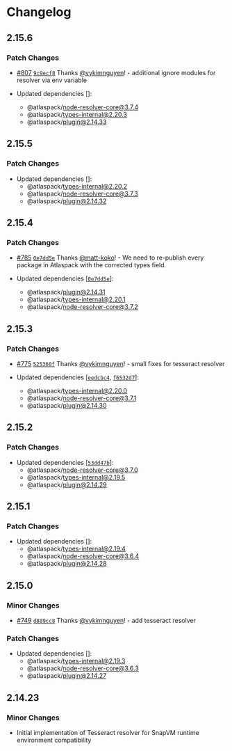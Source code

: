 # Changelog

## 2.15.6

### Patch Changes

- [#807](https://github.com/atlassian-labs/atlaspack/pull/807) [`9c9ecf8`](https://github.com/atlassian-labs/atlaspack/commit/9c9ecf87299b1d66388ec59c2bfc11a19362cd7d) Thanks [@vykimnguyen](https://github.com/vykimnguyen)! - additional ignore modules for resolver via env variable

- Updated dependencies []:
  - @atlaspack/node-resolver-core@3.7.4
  - @atlaspack/types-internal@2.20.3
  - @atlaspack/plugin@2.14.33

## 2.15.5

### Patch Changes

- Updated dependencies []:
  - @atlaspack/types-internal@2.20.2
  - @atlaspack/node-resolver-core@3.7.3
  - @atlaspack/plugin@2.14.32

## 2.15.4

### Patch Changes

- [#785](https://github.com/atlassian-labs/atlaspack/pull/785) [`0e7dd5e`](https://github.com/atlassian-labs/atlaspack/commit/0e7dd5ec6fbe05aa9e0bb5775a9d0975f206a922) Thanks [@matt-koko](https://github.com/matt-koko)! - We need to re-publish every package in Atlaspack with the corrected types field.

- Updated dependencies [[`0e7dd5e`](https://github.com/atlassian-labs/atlaspack/commit/0e7dd5ec6fbe05aa9e0bb5775a9d0975f206a922)]:
  - @atlaspack/plugin@2.14.31
  - @atlaspack/types-internal@2.20.1
  - @atlaspack/node-resolver-core@3.7.2

## 2.15.3

### Patch Changes

- [#775](https://github.com/atlassian-labs/atlaspack/pull/775) [`525360f`](https://github.com/atlassian-labs/atlaspack/commit/525360fb683b01e6d46f10d67cb6225e193e4251) Thanks [@vykimnguyen](https://github.com/vykimnguyen)! - small fixes for tesseract resolver

- Updated dependencies [[`eedcbc4`](https://github.com/atlassian-labs/atlaspack/commit/eedcbc408fc1e86a2a8e25f1a41c57146d8529e1), [`f6532d7`](https://github.com/atlassian-labs/atlaspack/commit/f6532d7a4f7f007bd4e5e36af04dd466f0b9f572)]:
  - @atlaspack/types-internal@2.20.0
  - @atlaspack/node-resolver-core@3.7.1
  - @atlaspack/plugin@2.14.30

## 2.15.2

### Patch Changes

- Updated dependencies [[`53dd47b`](https://github.com/atlassian-labs/atlaspack/commit/53dd47bd6d23cd47f87297347f03a609ab38a03d)]:
  - @atlaspack/node-resolver-core@3.7.0
  - @atlaspack/types-internal@2.19.5
  - @atlaspack/plugin@2.14.29

## 2.15.1

### Patch Changes

- Updated dependencies []:
  - @atlaspack/types-internal@2.19.4
  - @atlaspack/node-resolver-core@3.6.4
  - @atlaspack/plugin@2.14.28

## 2.15.0

### Minor Changes

- [#749](https://github.com/atlassian-labs/atlaspack/pull/749) [`d889cc8`](https://github.com/atlassian-labs/atlaspack/commit/d889cc88affd1d47a39183ce1c6e3f00bcd30204) Thanks [@vykimnguyen](https://github.com/vykimnguyen)! - add tesseract resolver

### Patch Changes

- Updated dependencies []:
  - @atlaspack/types-internal@2.19.3
  - @atlaspack/node-resolver-core@3.6.3
  - @atlaspack/plugin@2.14.27

## 2.14.23

### Minor Changes

- Initial implementation of Tesseract resolver for SnapVM runtime environment compatibility
